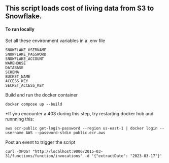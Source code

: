 ## This script loads cost of living data from S3 to Snowflake.

#### To run locally

Set all these environment variables in a .env file

```
SNOWFLAKE_USERNAME
SNOWFLAKE_PASSWORD
SNOWFLAKE_ACCOUNT
WAREHOUSE
DATABASE
SCHEMA
BUCKET_NAME
ACCESS_KEY
SECRET_ACCESS_KEY
```

Build and run the docker container

`docker compose up --build`

*If you encounter a 403 during this step, try restarting docker hub and runnning this:

`aws ecr-public get-login-password --region us-east-1 | docker login --username AWS --password-stdin public.ecr.aws`

Post an event to trigger the script

`curl -XPOST "http://localhost:9000/2015-03-31/functions/function/invocations" -d '{"extractDate": "2023-03-17"}'`


